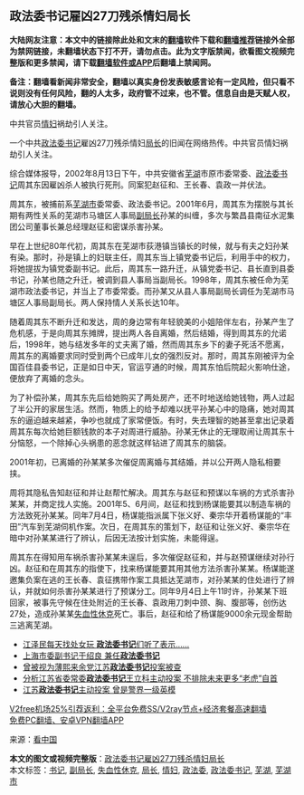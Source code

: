  <h2>政法委书记雇凶27刀残杀情妇局长</h2> <p class="notice"><b>大陆网友注意：本文中的链接除此处和文末的<a href="https://github.com/bannedbook/fanqiang" >翻墙</a>软件下载和<a href="https://github.com/killgcd/justmysocks/blob/master/README.md">翻墙推荐</a>链接外全部为禁网链接，未翻墙状态下打不开，请勿点击。此为文字版禁闻，欲看图文视频完整版和更多禁闻，请下载<a href="https://github.com/bannedbook/fanqiang">翻墙软件或APP</a>后翻墙上禁闻网。</p><p>备注：翻墙看新闻非常安全，翻墙以真实身份发表敏感言论有一定风险，但只看不说则没有任何风险，翻的人太多，政府管不过来，也不管。信息自由是天赋人权，请放心大胆的翻墙。</b></p>  <div class="entry"> <p id="conimg">中共官员<a href="https://www.bannedbook.org/bnews/tag/%e6%83%85%e5%a6%87/" class="st_tag internal_tag" rel="tag" title="标签 情妇 下的日志">情妇</a>祸劫引人关注。</p> <p>一个中共<a href="https://www.bannedbook.org/bnews/tag/%e6%94%bf%e6%b3%95%e5%a7%94/" class="st_tag internal_tag" rel="tag" title="标签 政法委 下的日志">政法委</a><a href="https://www.bannedbook.org/bnews/tag/%e4%b9%a6%e8%ae%b0/" class="st_tag internal_tag" rel="tag" title="标签 书记 下的日志">书记</a>雇凶27刀残杀情妇<a href="https://www.bannedbook.org/bnews/tag/%E5%B1%80%E9%95%BF/" class="st_tag internal_tag" rel="tag" title="标签 局长 下的日志">局长</a>的旧闻在网络热传。中共官员情妇祸劫引人关注。</p> <p>综合媒体报导，2002年8月13日下午，中共安徽省<a href="https://www.bannedbook.org/bnews/tag/%E8%8A%9C%E6%B9%96/" class="st_tag internal_tag" rel="tag" title="标签 芜湖 下的日志">芜湖</a>市原市委常委、<a href="https://www.bannedbook.org/bnews/tag/%e6%94%bf%e6%b3%95%e5%a7%94%e4%b9%a6%e8%ae%b0/" class="st_tag internal_tag" rel="tag" title="标签 政法委书记 下的日志">政法委书记</a>周其东因雇凶杀人被执行死刑。同案犯赵征和、王长春、袁政一并伏法。</p>  <p>周其东，被捕前系<a href="https://www.bannedbook.org/bnews/tag/%e8%8a%9c%e6%b9%96%e5%b8%82/" class="st_tag internal_tag" rel="tag" title="标签 芜湖市 下的日志">芜湖市</a>委常委、政法委书记。2001年6月，周其东为摆脱与其长期有两性关系的芜湖市马塘区人事局<a href="https://www.bannedbook.org/bnews/tag/%e5%89%af%e5%b1%80%e9%95%bf/" class="st_tag internal_tag" rel="tag" title="标签 副局长 下的日志">副局长</a>孙某的纠缠，多次与繁昌县南征水泥集团公司董事长兼总经理赵征和密谋杀害孙某。</p> <p>早在上世纪80年代初，周其东在芜湖市荻港镇当镇长的时候，就与有夫之妇孙某有染。那时，孙是镇上的妇联主任，周其东当上镇党委书记后，利用手中的权力，将她提拔为镇党委副书记。此后，周其东一路升迁，从镇党委书记、县长直到县委书记，孙某也随之升迁，被调到县人事局当副局长。1998年，周其东被任命为芜湖市政法委书记，并当上了市委常委。而孙某又从县人事局副局长调任为芜湖市马塘区人事局副局长。两人保持情人关系长达10年。</p> <p>随着周其东不断升迁和发达，周的身边常有年轻貌美的小姐陪伴左右，孙某产生了危机感，于是向周其东摊牌，提出两人各自离婚，然后结婚，得到周其东的允诺后，1998年，她与结发多年的丈夫离了婚，然而周其东乡下的妻子死活不愿离，周其东的离婚要求同时受到两个已成年儿女的强烈反对。那时，周其东刚被评为全国百佳县委书记，正是如日中天，官运亨通的时候，周其东怕后院起火影响仕途，便放弃了离婚的念头。</p>  <p>为了补偿孙某，周其东先后给她购买了两处房产，还不时地送给她钱物，两人过起了半公开的家居生活。然而，物质上的给予却难以抚平孙某心中的隐痛，她对周其东的逼迫越来越紧，争吵也就成了家常便饭。有时，失去理智的她甚至拿出记录着周其东每次给她巨额钱款的本子对周进行威胁。孙某无休止的无理取闹让周其东十分恼怒，一个除掉心头祸患的恶念就这样钻进了周其东的脑袋。</p> <p>2001年初，已离婚的孙某某多次催促周离婚与其结婚，并以公开两人隐私相要挟。</p> <p>周将其隐私告知赵征和并让赵帮忙解决。周其东与赵征和预谋以车祸的方式杀害孙某某，并商定找人实施。2001年5、6月间，赵征和找到杨谋能要其以制造车祸的方法致死孙某某。同年7月4日，杨谋能指派属下张义好、秦宗华开着杨谋能的“丰田”汽车到芜湖伺机作案。次日，在周其东的策划下，赵征和让张义好、秦宗华在暗中对孙某某进行了辨认，后因无法按计划实施，未能得逞。</p>  <p>周其东在得知用车祸杀害孙某某未逞后，多次催促赵征和，并与赵预谋继续对孙行凶。赵征和在周其东的指使下，找来杨谋能要其用其他方法杀害孙某某。杨谋能遂邀集负案在逃的王长春、袁征携带作案工具抵达芜湖市，对孙某某的住处进行了辨认，并就如何杀害孙某某进行了预谋分工。同年9月4日上午11时许，孙某某下班回家，被事先守候在住处附近的王长春、袁政用刀刺中颈、胸、腹部等，创伤达27处，造成孙某某<a href="https://www.bannedbook.org/bnews/tag/%e5%a4%b1%e8%a1%80%e6%80%a7%e4%bc%91%e5%85%8b/" class="st_tag internal_tag" rel="tag" title="标签 失血性休克 下的日志">失血性休克</a>死亡。事后，赵征和给了杨谋能9000余元现金帮助三逃离芜湖。</p> <ul class='op-related-articles' title='相关阅读'> <li><a href='https://www.bannedbook.org/bnews/bannedvideo/20201114/1430818.html' target='_blank'>江泽民每天找处女玩 <b>政法委书记</b>们听了表示……</a></li> <li><a href='https://www.bannedbook.org/bnews/cnnews/20201030/1422501.html' target='_blank'>上海市委副书记于绍良 兼任<b>政法委书记</b></a></li> <li><a href='https://www.bannedbook.org/bnews/baitai/20201025/1420135.html' target='_blank'>曾被视为薄熙来余党江苏<b>政法委书记</b>投案被查</a></li> <li><a href='https://www.bannedbook.org/bnews/baitai/20201025/1420043.html' target='_blank'>分析江苏省委常委<b>政法委书记</b>王立科主动投案 不排除未来更多“老虎”自首</a></li> <li><a href='https://www.bannedbook.org/bnews/baitai/20201025/1420031.html' target='_blank'>江苏<b>政法委书记</b>主动投案 曾是警界一级英模</a></li> </ul> <p class="texttj"> <a href="https://github.com/bannedbook/fanqiang/wiki/V2ray%E6%9C%BA%E5%9C%BA" target="_blank">V2free机场25%引荐返利：全平台免费SS/V2ray节点+经济套餐高速翻墙</a><br/> <a href="https://github.com/bannedbook/fanqiang/wiki/%E7%A6%81%E9%97%BB%E7%BD%91%E5%AE%89%E5%8D%93%E7%BF%BB%E5%A2%99%E6%96%B0%E9%97%BBAPP" target="_blank">免费PC翻墙、安卓VPN翻墙APP</a></p><p> 来源：<span class='wp_keywordlink_affiliate'><a href="https://www.secretchina.com/" title="看中国" target="_blank">看中国</a></span> </p><a name='sharetosocial'></a>       <div><b>本文的图文或视频完整版</b>：<a href='https://www.bannedbook.org/bnews/cnnews/20201206/1443098.html'>政法委书记雇凶27刀残杀情妇局长</a></div>  </div><!--END ENTRY--> <div class="postfooter"> <div>本文标签：<a href="https://www.bannedbook.org/bnews/tag/%e4%b9%a6%e8%ae%b0/" rel="tag">书记</a>, <a href="https://www.bannedbook.org/bnews/tag/%e5%89%af%e5%b1%80%e9%95%bf/" rel="tag">副局长</a>, <a href="https://www.bannedbook.org/bnews/tag/%e5%a4%b1%e8%a1%80%e6%80%a7%e4%bc%91%e5%85%8b/" rel="tag">失血性休克</a>, <a href="https://www.bannedbook.org/bnews/tag/%E5%B1%80%E9%95%BF/" rel="tag">局长</a>, <a href="https://www.bannedbook.org/bnews/tag/%e6%83%85%e5%a6%87/" rel="tag">情妇</a>, <a href="https://www.bannedbook.org/bnews/tag/%e6%94%bf%e6%b3%95%e5%a7%94/" rel="tag">政法委</a>, <a href="https://www.bannedbook.org/bnews/tag/%e6%94%bf%e6%b3%95%e5%a7%94%e4%b9%a6%e8%ae%b0/" rel="tag">政法委书记</a>, <a href="https://www.bannedbook.org/bnews/tag/%E8%8A%9C%E6%B9%96/" rel="tag">芜湖</a>, <a href="https://www.bannedbook.org/bnews/tag/%e8%8a%9c%e6%b9%96%e5%b8%82/" rel="tag">芜湖市</a></div>  </div><!--END POSTFOOTER--> 